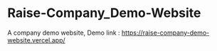 # Raise-Company_Demo-Website
A company demo website,
Demo link : https://raise-company-demo-website.vercel.app/
